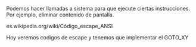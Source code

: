 Podemos hacer llamadas a sistema para que ejecute ciertas instrucciones. Por ejemplo, eliminar contenido de pantalla. 

es.wikipedia.org/wiki/Código_escape_ANSI

Hoy veremos codigos de escape y tenemos que implementar el GOTO_XY